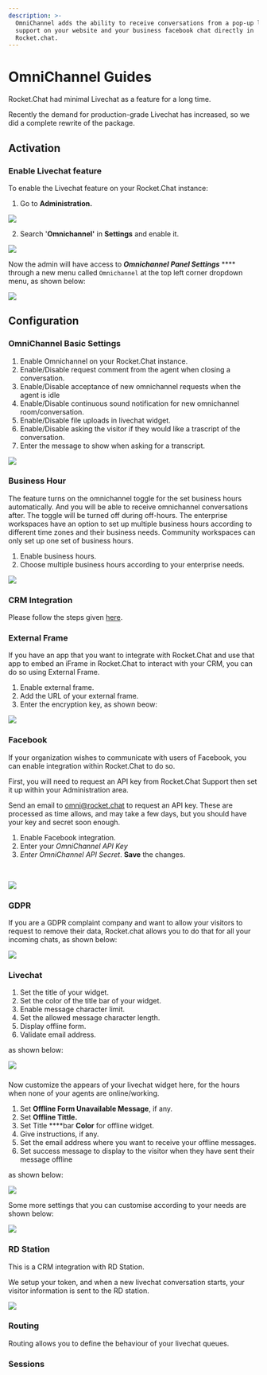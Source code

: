 ```yaml
---
description: >-
  OmniChannel adds the ability to receive conversations from a pop-up livechat
  support on your website and your business facebook chat directly in
  Rocket.chat.
---
```


# OmniChannel Guides



Rocket.Chat had minimal Livechat as a feature for a long time.

Recently the demand for production-grade Livechat has increased, so we did a complete rewrite of the package.

## Activation 

### Enable Livechat feature

To enable the Livechat feature on your Rocket.Chat instance:

1. Go to **Administration.**

![](../../.gitbook/assets/image%20%2830%29.png)

2. Search '**Omnichannel'** in **Settings** and enable it.

![](../../.gitbook/assets/image%20%2829%29.png)

Now the admin will have access to _**Omnichannel Panel Settings**_ **** through a new menu called `Omnichannel` at the top left corner dropdown menu, as shown below:

![](../../.gitbook/assets/image%20%2832%29.png)



## Configuration

### **OmniChannel Basic Settings** 

1. Enable Omnichannel on your Rocket.Chat instance.
2. Enable/Disable request comment from the agent when closing a conversation.
3.  Enable/Disable acceptance of new omnichannel requests when the agent is idle
4. Enable/Disable continuous sound notification for new omnichannel room/conversation.
5. Enable/Disable file uploads in livechat widget.
6. Enable/Disable asking the visitor if they would like a trascript of the conversation.
7. Enter the message to show when asking for a transcript.

![](../../.gitbook/assets/image%20%2854%29.png)



### Business Hour

The feature turns on the omnichannel toggle for the set business hours automatically. And you will be able to receive omnichannel conversations after. The toggle will be turned off during off-hours. The enterprise workspaces have an option to set up multiple business hours according to different time zones and their business needs. Community workspaces can only set up one set of business hours.

1. Enable business hours.
2. Choose multiple business hours according to your enterprise needs.

![](../../.gitbook/assets/image%20%2857%29.png)

### CRM Integration

Please follow the steps given [here](https://docs.rocket.chat/guides/omnichannel/webhook).

### External Frame

If you have an app that you want to integrate with Rocket.Chat and use that app to embed an   iFrame in Rocket.Chat to interact with your CRM, you can do so using External Frame.

1. Enable external frame.
2.  Add the URL of your external frame.
3. Enter the encryption key, as shown beow:

![](../../.gitbook/assets/image%20%2858%29.png)

### Facebook

If your organization wishes to communicate with users of Facebook, you can enable integration within Rocket.Chat to do so.

First, you will need to request an API key from Rocket.Chat Support then set it up within your Administration area.

Send an email to [omni@rocket.chat](mailto:omni@rocket.chat) to request an API key. These are processed as time allows, and may take a few days, but you should have your key and secret soon enough.



1. Enable Facebook integration.
2. Enter your _OmniChannel API Key_ 
3. _Enter OmniChannel API Secret_. **Save** the changes.

‌

![](https://gblobscdn.gitbook.com/assets%2F-M418Ul0aSTwf2PYsyPW%2F-MIz0NPAavAh0lU_m6WU%2F-MIz2cI9LQb6iNIthxPa%2Fimage.png?alt=media&token=b082edb1-8ac9-4f9b-84d5-5434d74bbbbf)

### GDPR

If you are a GDPR complaint company and want to allow your visitors to request to remove their data, Rocket.chat allows you to do that for all your incoming chats, as shown below:

![](../../.gitbook/assets/image%20%2860%29.png)

### Livechat

1. Set the title of your widget.
2. Set the color of the title bar of your widget.
3. Enable message character limit.
4. Set the allowed message character length.
5. Display offline form.
6. Validate email address. 

as shown below:

![](../../.gitbook/assets/image%20%2866%29.png)

### 

Now customize the appears of your livechat widget here, for the hours when none of your agents are online/working.

1. Set **Offline Form Unavailable Message**, if any.
2. Set **Offline Tittle.**
3. Set Title ****bar **Color** for offline widget.
4. Give instructions, if any.
5. Set the email address where you want to receive your offline messages.
6. Set success message to display to the visitor when they have sent their message offline

as shown below:

![](../../.gitbook/assets/image%20%2862%29.png)

Some more settings that you can customise according to your needs are shown below:

![](../../.gitbook/assets/image%20%2863%29.png)



### RD Station

This is a CRM integration with RD Station. 

We setup your token, and when a new livechat conversation starts, your visitor information is sent to the RD station. 

![](../../.gitbook/assets/image%20%2859%29.png)

### Routing

Routing allows you to define the behaviour of your livechat queues. 



### Sessions





#### 



#### 



#### 


